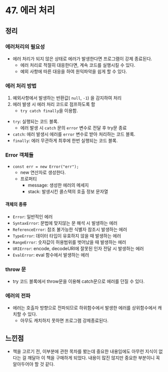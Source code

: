 # 47. 에러 처리

## 정리

### 에러처리의 필요성

- 에러 처리가 되지 않은 상태로 에러가 발생한다면 프로그램이 강제 종료된다.
  - 에러 처리로 적절히 대응한다면, 계속 코드를 실행시킬 수 있다.
  - 예외 사항에 따른 대응을 하여 원익파악을 쉽게 할 수 있다.

### 에러 처리 방법

1. 예외사항에서 발생하는 반환값( `null`, `-1`) 을 감지하여 처리
2. 에러 발생 시 에러 처리 코드로 점프하도록 함
   - `try catch finally`을 이용함.

- `try`: 실행되는 코드 블록.
  - 에러 발생 시 `catch` 문의 `error` 변수로 전달 후 try문 종료
- `catch`: 에러 발생시 에러를 `error` 변수로 받아 처리하는 코드 블록.
- `finally`: 에러 무관하게 최후에 한번 실행되는 코드 블록.

### Error 객체들

- `const err = new Error("err");`
  - new 연산자로 생성한다.
  - 프로퍼티
    - message: 생성한 에러의 메세지
    - stack: 발생시킨 콜스택의 호출 정보 문자열

#### 객체의 종류

- `Error`: 일반적인 에러
- `SyntaxError`: 문법에 맞지않는 문 해석 시 발생하는 에러
- `ReferenceError`: 참조 불가능한 식별자 참조시 발생하는 에러
- `TypeError`: 데이터 타입이 유효하지 않을 때 발생하는 에러
- `RangeError`: 숫자값이 허용범위를 벗어났을 때 발생하는 에러
- `URIError`: encode, decodeURI에 잘못된 인자 전달 시 발생하는 에러
- `EvalError`: eval 함수에서 발생하는 에러

### throw 문

- try 코드 블록에서 throw문을 이용해 catch문으로 에러를 던질 수 있다.

### 에러의 전파

- 에러는 호출자 방향으로 전파되므로 하위함수에서 발생한 에러를 상위함수에서 캐치할 수 있다.
  - 아무도 캐치하지 못하면 프로그램 강제종료된다.

## 느낀점

- 책을 고르기 전, 이부분에 관한 목차를 봤는데 중요한 내용임에도 아무런 지식이 없다는 걸 깨달아 이 책을 구매하게 되었다. 내용이 많진 않지만 중요한 부분이니 꼭 알아두어야 할 것 같다.
